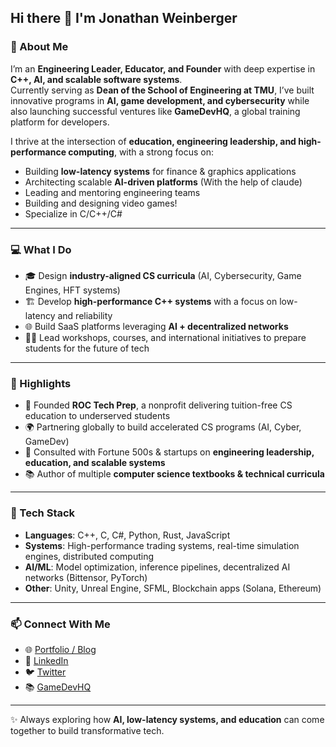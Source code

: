 ## Hi there 👋 I'm Jonathan Weinberger

### 🚀 About Me
I’m an **Engineering Leader, Educator, and Founder** with deep expertise in **C++, AI, and scalable software systems**.  
Currently serving as **Dean of the School of Engineering at TMU**, I’ve built innovative programs in **AI, game development, and cybersecurity** while also launching successful ventures like **GameDevHQ**, a global training platform for developers.  

I thrive at the intersection of **education, engineering leadership, and high-performance computing**, with a strong focus on:
- Building **low-latency systems** for finance & graphics applications  
- Architecting scalable **AI-driven platforms** (With the help of claude) 
- Leading and mentoring engineering teams  
- Building and designing video games!
- Specialize in C/C++/C# 

---

### 💻 What I Do
- 🎓 Design **industry-aligned CS curricula** (AI, Cybersecurity, Game Engines, HFT systems)  
- 🏗️ Develop **high-performance C++ systems** with a focus on low-latency and reliability  
- 🌐 Build SaaS platforms leveraging **AI + decentralized networks**  
- 🧑‍🏫 Lead workshops, courses, and international initiatives to prepare students for the future of tech  

---

### 📌 Highlights
- 🏫 Founded **ROC Tech Prep**, a nonprofit delivering tuition-free CS education to underserved students  
- 🌍 Partnering globally to build accelerated CS programs (AI, Cyber, GameDev)  
- 💼 Consulted with Fortune 500s & startups on **engineering leadership, education, and scalable systems**  
- 📚 Author of multiple **computer science textbooks & technical curricula**  

---

### 🔧 Tech Stack
- **Languages**: C++, C, C#, Python, Rust, JavaScript  
- **Systems**: High-performance trading systems, real-time simulation engines, distributed computing  
- **AI/ML**: Model optimization, inference pipelines, decentralized AI networks (Bittensor, PyTorch)  
- **Other**: Unity, Unreal Engine, SFML, Blockchain apps (Solana, Ethereum)  

---

### 📫 Connect With Me
- 🌐 [Portfolio / Blog](#)  
- 💼 [LinkedIn](#)  
- 🐦 [Twitter](#)  
- 📚 [GameDevHQ](https://gamedevhq.com)  

---

✨ Always exploring how **AI, low-latency systems, and education** can come together to build transformative tech.
